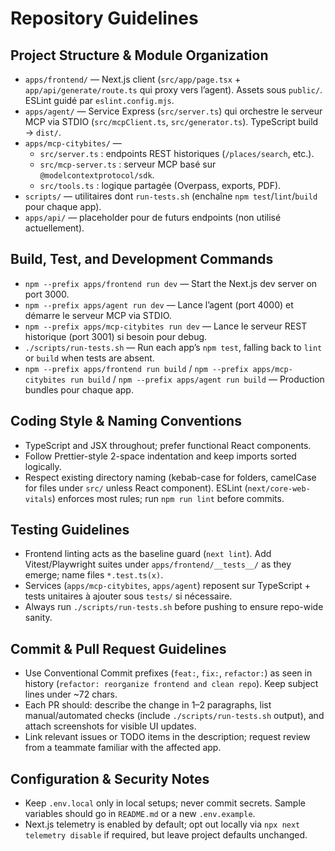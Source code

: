 # Repository Guidelines

## Project Structure & Module Organization
- `apps/frontend/` — Next.js client (`src/app/page.tsx` + `app/api/generate/route.ts` qui proxy vers l’agent). Assets sous `public/`. ESLint guidé par `eslint.config.mjs`.
- `apps/agent/` — Service Express (`src/server.ts`) qui orchestre le serveur MCP via STDIO (`src/mcpClient.ts`, `src/generator.ts`). TypeScript build → `dist/`.
- `apps/mcp-citybites/` —
  - `src/server.ts` : endpoints REST historiques (`/places/search`, etc.).
  - `src/mcp-server.ts` : serveur MCP basé sur `@modelcontextprotocol/sdk`.
  - `src/tools.ts` : logique partagée (Overpass, exports, PDF).
- `scripts/` — utilitaires dont `run-tests.sh` (enchaîne `npm test`/`lint`/`build` pour chaque app).
- `apps/api/` — placeholder pour de futurs endpoints (non utilisé actuellement).

## Build, Test, and Development Commands
- `npm --prefix apps/frontend run dev` — Start the Next.js dev server on port 3000.
- `npm --prefix apps/agent run dev` — Lance l’agent (port 4000) et démarre le serveur MCP via STDIO.
- `npm --prefix apps/mcp-citybites run dev` — Lance le serveur REST historique (port 3001) si besoin pour debug.
- `./scripts/run-tests.sh` — Run each app’s `npm test`, falling back to `lint` or `build` when tests are absent.
- `npm --prefix apps/frontend run build` / `npm --prefix apps/mcp-citybites run build` / `npm --prefix apps/agent run build` — Production bundles pour chaque app.

## Coding Style & Naming Conventions
- TypeScript and JSX throughout; prefer functional React components.
- Follow Prettier-style 2-space indentation and keep imports sorted logically.
- Respect existing directory naming (kebab-case for folders, camelCase for files under `src/` unless React component). ESLint (`next/core-web-vitals`) enforces most rules; run `npm run lint` before commits.

## Testing Guidelines
- Frontend linting acts as the baseline guard (`next lint`). Add Vitest/Playwright suites under `apps/frontend/__tests__/` as they emerge; name files `*.test.ts(x)`.
- Services (`apps/mcp-citybites`, `apps/agent`) reposent sur TypeScript + tests unitaires à ajouter sous `tests/` si nécessaire.
- Always run `./scripts/run-tests.sh` before pushing to ensure repo-wide sanity.

## Commit & Pull Request Guidelines
- Use Conventional Commit prefixes (`feat:`, `fix:`, `refactor:`) as seen in history (`refactor: reorganize frontend and clean repo`). Keep subject lines under ~72 chars.
- Each PR should: describe the change in 1–2 paragraphs, list manual/automated checks (include `./scripts/run-tests.sh` output), and attach screenshots for visible UI updates.
- Link relevant issues or TODO items in the description; request review from a teammate familiar with the affected app.

## Configuration & Security Notes
- Keep `.env.local` only in local setups; never commit secrets. Sample variables should go in `README.md` or a new `.env.example`.
- Next.js telemetry is enabled by default; opt out locally via `npx next telemetry disable` if required, but leave project defaults unchanged.
